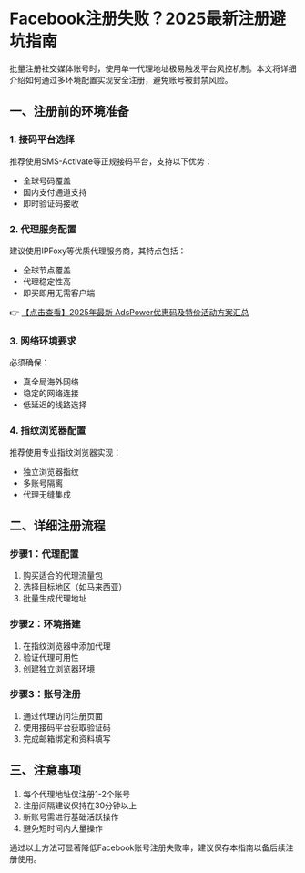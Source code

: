 # Facebook注册失败？2025最新注册避坑指南

批量注册社交媒体账号时，使用单一代理地址极易触发平台风控机制。本文将详细介绍如何通过多环境配置实现安全注册，避免账号被封禁风险。

## 一、注册前的环境准备

### 1. 接码平台选择
推荐使用SMS-Activate等正规接码平台，支持以下优势：
- 全球号码覆盖
- 国内支付通道支持
- 即时验证码接收

### 2. 代理服务配置
建议使用IPFoxy等优质代理服务商，其特点包括：
- 全球节点覆盖
- 代理稳定性高
- 即买即用无需客户端

👉 [【点击查看】2025年最新 AdsPower优惠码及特价活动方案汇总](https://bit.ly/adspower_free)

### 3. 网络环境要求
必须确保：
- 真全局海外网络
- 稳定的网络连接
- 低延迟的线路选择

### 4. 指纹浏览器配置
推荐使用专业指纹浏览器实现：
- 独立浏览器指纹
- 多账号隔离
- 代理无缝集成

## 二、详细注册流程

### 步骤1：代理配置
1. 购买适合的代理流量包
2. 选择目标地区（如马来西亚）
3. 批量生成代理地址

### 步骤2：环境搭建
1. 在指纹浏览器中添加代理
2. 验证代理可用性
3. 创建独立浏览器环境

### 步骤3：账号注册
1. 通过代理访问注册页面
2. 使用接码平台获取验证码
3. 完成邮箱绑定和资料填写

## 三、注意事项
1. 每个代理地址仅注册1-2个账号
2. 注册间隔建议保持在30分钟以上
3. 新账号需进行基础活跃操作
4. 避免短时间内大量操作

通过以上方法可显著降低Facebook账号注册失败率，建议保存本指南以备后续注册使用。